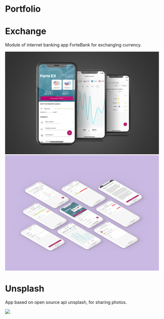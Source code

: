 # Portfolio

# Exchange
Module of internet banking app ForteBank for exchanging currency.

![](imgs/forte.jpg)
![](imgs/EXfull.jpg)

# Unsplash
App based on open source api unsplash, for sharing photos.

![](imgs/unsplash2.jpg)
